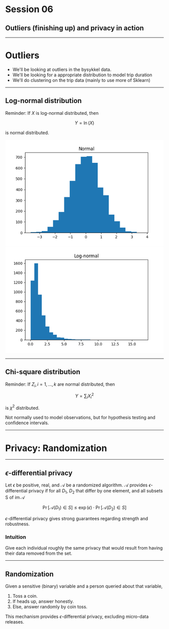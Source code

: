 # Session 06

## Outliers (finishing up) and privacy in action

---

# Outliers

- We'll be looking at outliers in the bysykkel data. 
- We'll be looking for a appropriate distribution to model trip
  duration
- We'll do clustering on the trip data (mainly to use more of Sklearn)

---

## Log-normal distribution

Reminder: If $X$ is log-normal distributed, then

$$Y = \operatorname{ln}(X)$$

is normal distributed.

![](img/norm.png)
![](img/log_norm.png)

---

## Chi-square distribution

Reminder: If $Z_i, i = 1,\ldots,k$ are normal distributed, then

$$Y = \sum_i X_i^2$$

is $\chi^2$ distributed.

Not normally used to model observations, but for hypothesis testing
and confidence intervals.

---

# Privacy: Randomization

---


## $\epsilon$-differential privacy

Let $\epsilon$ be positive, real, and $\mathcal{A}$ be a randomized
algorithm. $\mathcal{A}$ provides $\epsilon$-differential privacy if
for all $D_1$, $D_2$ that differ by one element, and all subsets S of
$\operatorname{im}\mathcal{A}$

$$\operatorname{Pr}[\mathcal{A}(D_1) \in S] \leq 
\operatorname{exp}(\epsilon) \cdot
\operatorname{Pr}[\mathcal{A}(D_2) \in S] $$

$\epsilon$-differential privacy gives strong guarantees regarding
strength and robustness.

### Intuition

Give each individual roughly the same privacy that would
result from having their data removed from the set.

---

## Randomization

Given a sensitive (binary) variable and a person queried about that
variable,

1. Toss a coin.
2. If heads up, answer honestly.
3. Else, answer randomly by coin toss.

This mechanism provides $\epsilon$-differential privacy, excluding
micro-data releases.
